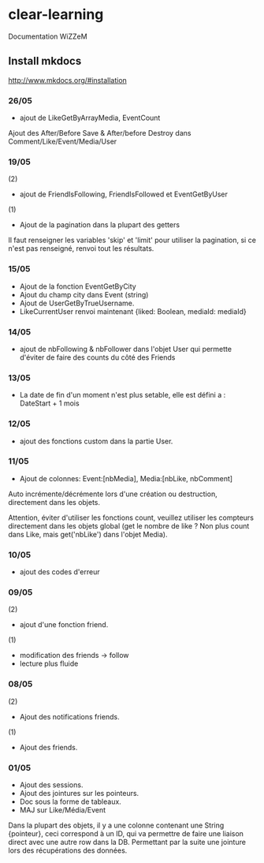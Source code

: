 # clear-learning
Documentation WiZZeM

## Install mkdocs
http://www.mkdocs.org/#installation

### 26/05

* ajout de LikeGetByArrayMedia, EventCount

Ajout des After/Before Save & After/before Destroy dans Comment/Like/Event/Media/User

### 19/05

(2)

* ajout de FriendIsFollowing, FriendIsFollowed et EventGetByUser

(1)

* Ajout de la pagination dans la plupart des getters

Il faut renseigner les variables 'skip' et 'limit' pour utiliser la pagination, si ce n'est pas renseigné, renvoi tout les résultats.

### 15/05

* Ajout de la fonction EventGetByCity
* Ajout du champ city dans Event (string)
* Ajout de UserGetByTrueUsername.
* LikeCurrentUser renvoi maintenant {liked: Boolean, mediaId: mediaId}

### 14/05

* ajout de nbFollowing & nbFollower dans l'objet User qui permette d'éviter de faire des counts du côté des Friends

### 13/05

* La date de fin d'un moment n'est plus setable, elle est défini a : DateStart + 1 mois

### 12/05

* ajout des fonctions custom dans la partie User.

### 11/05

* Ajout de colonnes: Event:[nbMedia], Media:[nbLike, nbComment]

Auto incrémente/décrémente lors d'une création ou destruction, directement dans les objets.

Attention, éviter d'utiliser les fonctions count, veuillez utiliser les compteurs directement dans les objets global (get le nombre de like ? Non plus count dans Like, mais get('nbLike') dans l'objet Media).

### 10/05

* ajout des codes d'erreur

### 09/05

(2)

* ajout d'une fonction friend.

(1)

* modification des friends -> follow
* lecture plus fluide

### 08/05

(2)

* Ajout des notifications friends.

(1)

* Ajout des friends.

### 01/05

* Ajout des sessions.
* Ajout des jointures sur les pointeurs.
* Doc sous la forme de tableaux.
* MAJ sur Like/Média/Event

Dans la plupart des objets, il y a une colonne contenant une String {pointeur}, ceci correspond à un ID, qui va permettre de faire une liaison direct avec une autre row dans la DB. Permettant par la suite une jointure lors des récupérations des données.

